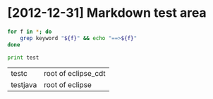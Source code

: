 [2012-12-31] Markdown test area
================================================================================
``` bash
for f in *; do
	grep keyword "${f}" && echo "==>${f}"
done
```
``` python
print test
```
<table>
    <tr><td>testc</td><td>root of eclipse_cdt</td></tr>
    <tr><td>testjava</td><td>root of eclipse</td></tr>
</table>
